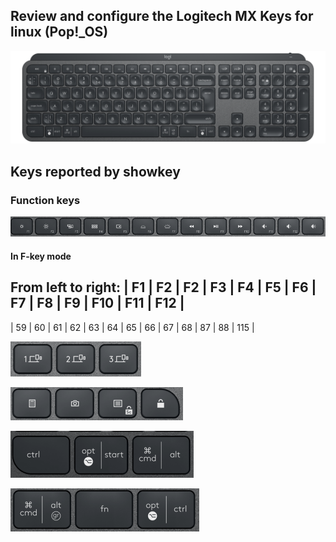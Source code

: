 ## Review and configure the Logitech MX Keys for linux (Pop!_OS)

![The Logitech MX Keys - US ANSI Layout](../assets/logiMXKeys-us-ansi.png)

## Keys reported by showkey

### Function keys

![Function Keys](../assets/fkeys.png)

#### In F-key mode

From left to right:
| F1 | F2 | F2 | F3 | F4 | F5 | F6 | F7 | F8 | F9 | F10 | F11 | F12 |
  -----------------------------------------------------------------
| 59 | 60 | 61 | 62 | 63 | 64 | 65 | 66 | 67 | 68 | 87 | 88 | 115 |



![Device Switch Keys](../assets/dekeys.png)

![NumPad Top Row Keys](../assets/cornerkeys.png)

![Control, Super, Alt](../assets/leftkeys.png)

![Alt, Fn, Control](../assets/rightkeys.png)

